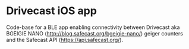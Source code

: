 Drivecast iOS app
=======================

Code-base for a BLE app enabling connectivity between Drivecast aka BGEIGIE NANO (http://blog.safecast.org/bgeigie-nano/) geiger counters and the Safecast API (https://api.safecast.org/).
